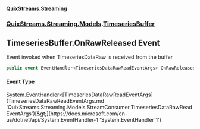 #### [QuixStreams.Streaming](index.md 'index')
### [QuixStreams.Streaming.Models](QuixStreams.Streaming.Models.md 'QuixStreams.Streaming.Models').[TimeseriesBuffer](TimeseriesBuffer.md 'QuixStreams.Streaming.Models.TimeseriesBuffer')

## TimeseriesBuffer.OnRawReleased Event

Event invoked when TimeseriesDataRaw is received from the buffer

```csharp
public event EventHandler<TimeseriesDataRawReadEventArgs> OnRawReleased;
```

#### Event Type
[System.EventHandler&lt;](https://docs.microsoft.com/en-us/dotnet/api/System.EventHandler-1 'System.EventHandler`1')[TimeseriesDataRawReadEventArgs](TimeseriesDataRawReadEventArgs.md 'QuixStreams.Streaming.Models.StreamConsumer.TimeseriesDataRawReadEventArgs')[&gt;](https://docs.microsoft.com/en-us/dotnet/api/System.EventHandler-1 'System.EventHandler`1')